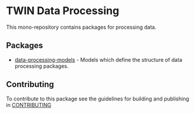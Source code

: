 # TWIN Data Processing

This mono-repository contains packages for processing data.

## Packages

- [data-processing-models](packages/data-processing-models/README.md) - Models which define the structure of data processing packages.

## Contributing

To contribute to this package see the guidelines for building and publishing in [CONTRIBUTING](./CONTRIBUTING.md)
